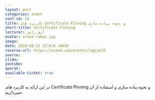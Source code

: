 ```yaml
---
layout: post
categories: event
conf-id: 22
title: کاربرد های Certificate Pinning و نحوه پیاده سازی 
short-title: Certificate Pinning
lecturer: آرش رامز
avatar: arash-ramez.jpg
image: 
date: 2019-08-22 15:0:0 +0430
reserve-url: https://evand.com/events/logcat22
source: 
slide: 
youtube: 
aparat: 
available-ticket: true
---
```

در این ارائه به کاربرد های Certificate Pinning و نحوه پیاده سازی و استفاده از آن میپردازیم.